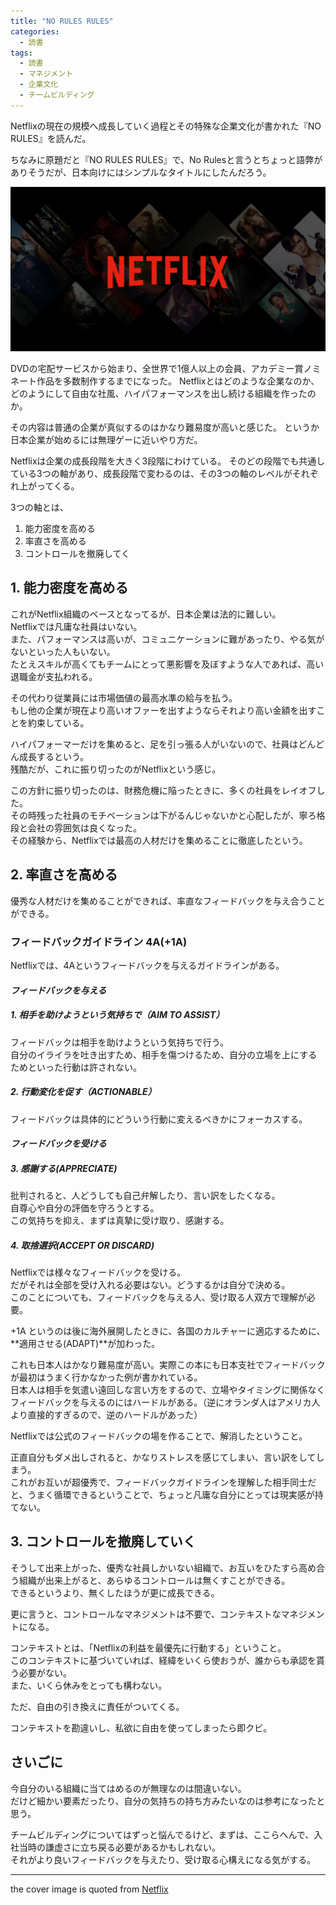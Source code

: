 ```yaml
---
title: "NO RULES RULES"
categories:
  - 読書
tags:
  - 読書
  - マネジメント
  - 企業文化
  - チームビルディング
---
```


Netflixの現在の規模へ成長していく過程とその特殊な企業文化が書かれた『NO RULES』を読んだ。

ちなみに原題だと『NO RULES RULES』で、No Rulesと言うとちょっと語弊がありそうだが、日本向けにはシンプルなタイトルにしたんだろう。

![cover](/assets/images/posts/2021-04-03-NO-RULES-RULES/cover.jpeg)

DVDの宅配サービスから始まり、全世界で1億人以上の会員、アカデミー賞ノミネート作品を多数制作するまでになった。
Netflixとはどのような企業なのか、どのようにして自由な社風、ハイパフォーマンスを出し続ける組織を作ったのか。

その内容は普通の企業が真似するのはかなり難易度が高いと感じた。
というか日本企業が始めるには無理ゲーに近いやり方だ。


Netflixは企業の成長段階を大きく3段階にわけている。
そのどの段階でも共通している3つの軸があり、成長段階で変わるのは、その3つの軸のレベルがそれぞれ上がってくる。

3つの軸とは、

1. 能力密度を高める
2. 率直さを高める
3. コントロールを撤廃してく

## 1. 能力密度を高める

これがNetflix組織のベースとなってるが、日本企業は法的に難しい。  
Netflixでは凡庸な社員はいない。  
また、パフォーマンスは高いが、コミュニケーションに難があったり、やる気がないといった人もいない。  
たとえスキルが高くてもチームにとって悪影響を及ぼすような人であれば、高い退職金が支払われる。  

その代わり従業員には市場価値の最高水準の給与を払う。  
もし他の企業が現在より高いオファーを出すようならそれより高い金額を出すことを約束している。  

ハイパフォーマーだけを集めると、足を引っ張る人がいないので、社員はどんどん成長するという。  
残酷だが、これに振り切ったのがNetflixという感じ。

この方針に振り切ったのは、財務危機に陥ったときに、多くの社員をレイオフした。  
その時残った社員のモチベーションは下がるんじゃないかと心配したが、寧ろ格段と会社の雰囲気は良くなった。  
その経験から、Netflixでは最高の人材だけを集めることに徹底したという。


## 2. 率直さを高める

優秀な人材だけを集めることができれば、率直なフィードバックを与え合うことができる。  

### フィードバックガイドライン 4A(+1A)

Netflixでは、4Aというフィードバックを与えるガイドラインがある。  

#### *フィードバックを与える*

##### 1. 相手を助けようという気持ちで（AIM TO ASSIST）

フィードバックは相手を助けようという気持ちで行う。  
自分のイライラを吐き出すため、相手を傷つけるため、自分の立場を上にするためといった行動は許されない。  

##### 2. 行動変化を促す（ACTIONABLE）

フィードバックは具体的にどういう行動に変えるべきかにフォーカスする。

#### *フィードバックを受ける*

##### 3. 感謝する(APPRECIATE)

批判されると、人どうしても自己弁解したり、言い訳をしたくなる。  
自尊心や自分の評価を守ろうとする。  
この気持ちを抑え、まずは真摯に受け取り、感謝する。  

##### 4. 取捨選択(ACCEPT OR DISCARD)

Netflixでは様々なフィードバックを受ける。  
だがそれは全部を受け入れる必要はない。どうするかは自分で決める。  
このことについても、フィードバックを与える人、受け取る人双方で理解が必要。


+1A というのは後に海外展開したときに、各国のカルチャーに適応するために、
**適用させる(ADAPT)**が加わった。

これも日本人はかなり難易度が高い。実際この本にも日本支社でフィードバックが最初はうまく行かなかった例が書かれている。  
日本人は相手を気遣い遠回しな言い方をするので、立場やタイミングに関係なくフィードバックを与えるのにはハードルがある。（逆にオランダ人はアメリカ人より直接的すぎるので、逆のハードルがあった）

Netflixでは公式のフィードバックの場を作ることで、解消したということ。  

正直自分もダメ出しされると、かなりストレスを感じてしまい、言い訳をしてしまう。  
これがお互いが超優秀で、フィードバックガイドラインを理解した相手同士だと、うまく循環できるということで、ちょっと凡庸な自分にとっては現実感が持てない。

## 3. コントロールを撤廃していく

そうして出来上がった、優秀な社員しかいない組織で、お互いをひたすら高め合う組織が出来上がると、あらゆるコントロールは無くすことができる。  
できるというより、無くしたほうが更に成長できる。  

更に言うと、コントロールなマネジメントは不要で、コンテキストなマネジメントになる。  

コンテキストとは、「Netflixの利益を最優先に行動する」ということ。  
このコンテキストに基づいていれば、経緯をいくら使おうが、誰からも承認を貰う必要がない。  
また、いくら休みをとっても構わない。

ただ、自由の引き換えに責任がついてくる。

コンテキストを勘違いし、私欲に自由を使ってしまったら即クビ。

## さいごに

今自分のいる組織に当てはめるのが無理なのは間違いない。  
だけど細かい要素だったり、自分の気持ちの持ち方みたいなのは参考になったと思う。  

チームビルディングについてはずっと悩んでるけど、まずは、ここらへんで、入社当時の謙虚さに立ち戻る必要があるかもしれない。  
それがより良いフィードバックを与えたり、受け取る心構えになる気がする。

---

the cover image is quoted from [Netflix](https://assets.nflxext.com/ffe/siteui/allow-robots/contentSampling/seo-watch-free-link-preview.jpg)